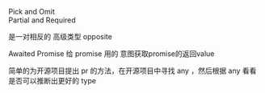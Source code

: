 Pick and Omit  
Partial and Required



是一对相反的 高级类型 opposite








Awaited
Promise 给 promise 用的 意图获取promise的返回value 





简单的为开源项目提出 pr 的方法，在开源项目中寻找 any ，然后根据 any 看看是否可以推断出更好的 type